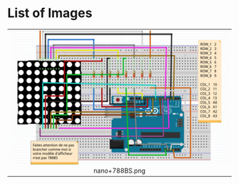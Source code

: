 # List of Images

<table>
  <tr>
    <td align="center"><img src="nano+788BS.png" alt="nano+788BS.png" width="800"><br>nano+788BS.png</td>
    <!-- Add more images here if needed -->
  </tr>
</table>
